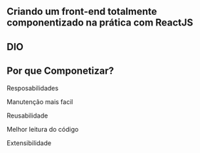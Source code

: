 ## Criando um front-end totalmente componentizado na prática com ReactJS

## DIO

## Por que Componetizar?

Resposabilidades

Manutenção mais facil

Reusabilidade

Melhor leitura do código

Extensibilidade
